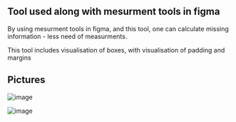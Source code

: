 Tool used along with mesurment tools in figma
------------
By using mesurment tools in figma, and this tool, one can calculate missing information - less need of measurments.

This tool includes visualisation of boxes, with visualisation of padding and margins

Pictures
-----------

![image](https://github.com/user-attachments/assets/b5c3422c-f3b4-4b1b-a649-eb0aceddac16)

![image](https://github.com/user-attachments/assets/047de9b3-14f7-43ae-b956-a9beb3584539)
